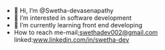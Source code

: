 - 👋 Hi, I’m @Swetha-devasenapathy
- 👀 I’m interested in software development
- 🌱 I’m currently learning front end developing
- How to reach me-mail;swethadev002@gmail.com
                linked:www.linkedin.com/in/swetha-dev

<!---
Swetha-devasenapathy/Swetha-devasenapathy is a ✨ special ✨ repository because its `README.md` (this file) appears on your GitHub profile.
You can click the Preview link to take a look at your changes.
--->
